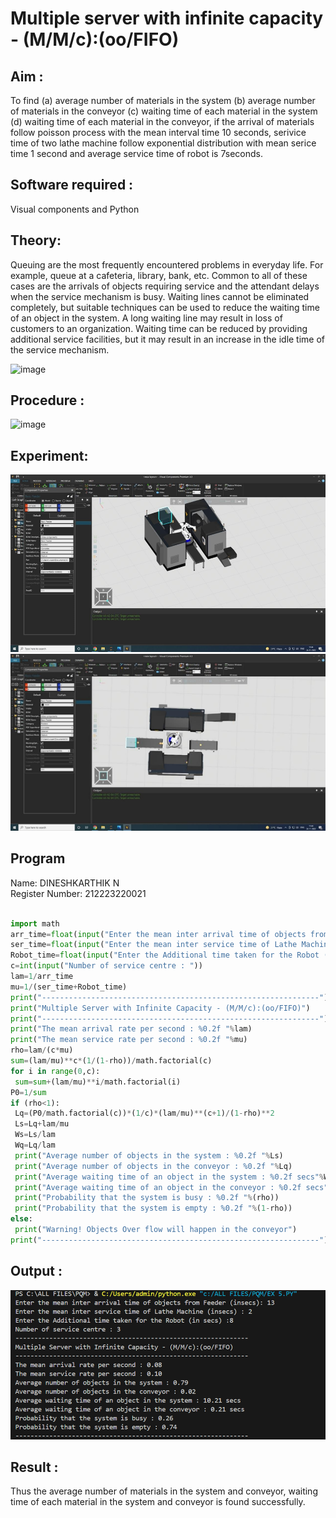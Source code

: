 # Multiple server with infinite capacity - (M/M/c):(oo/FIFO)
## Aim :
To find (a) average number of materials in the system (b) average number of materials in the conveyor (c) waiting time of each material in the system (d) waiting time of each material in the conveyor, if the arrival  of materials follow poisson process with the mean interval time 10 seconds, serivice time of two lathe machine follow exponential distribution with mean serice time 1 second and average service time of robot is 7seconds.

## Software required :
Visual components and Python

## Theory:
Queuing are the most frequently encountered problems in everyday life. For example, queue at a cafeteria, library, bank, etc. Common to all of these cases are the arrivals of objects requiring service and the attendant delays when the service mechanism is busy. Waiting lines cannot be eliminated completely, but suitable techniques can be used to reduce the waiting time of an object in the system. A long waiting line may result in loss of customers to an organization. Waiting time can be reduced by providing additional service facilities, but it may result in an increase in the idle time of the service mechanism.

![image](https://user-images.githubusercontent.com/103921593/203238035-1c8109bc-cbf2-4c77-baea-c5b682a752ef.png)

## Procedure :

![image](https://user-images.githubusercontent.com/103921593/203238265-176740b0-eae2-4772-90be-5449869ac9b0.png)




## Experiment:
![alt text](image.png)
![alt text](image-1.png)
## Program

Name: DINESHKARTHIK N</br>
Register Number: 212223220021

```py

import math
arr_time=float(input("Enter the mean inter arrival time of objects from Feeder (insecs): "))
ser_time=float(input("Enter the mean inter service time of Lathe Machine (insecs) : "))
Robot_time=float(input("Enter the Additional time taken for the Robot (in secs) :"))
c=int(input("Number of service centre : "))
lam=1/arr_time
mu=1/(ser_time+Robot_time)
print("--------------------------------------------------------------")
print("Multiple Server with Infinite Capacity - (M/M/c):(oo/FIFO)")
print("--------------------------------------------------------------")
print("The mean arrival rate per second : %0.2f "%lam)
print("The mean service rate per second : %0.2f "%mu)
rho=lam/(c*mu)
sum=(lam/mu)**c*(1/(1-rho))/math.factorial(c)
for i in range(0,c):
 sum=sum+(lam/mu)**i/math.factorial(i)
P0=1/sum
if (rho<1):
 Lq=(P0/math.factorial(c))*(1/c)*(lam/mu)**(c+1)/(1-rho)**2
 Ls=Lq+lam/mu
 Ws=Ls/lam
 Wq=Lq/lam
 print("Average number of objects in the system : %0.2f "%Ls)
 print("Average number of objects in the conveyor : %0.2f "%Lq)
 print("Average waiting time of an object in the system : %0.2f secs"%Ws)
 print("Average waiting time of an object in the conveyor : %0.2f secs"%Wq)
 print("Probability that the system is busy : %0.2f "%(rho))
 print("Probability that the system is empty : %0.2f "%(1-rho))
else:
 print("Warning! Objects Over flow will happen in the conveyor")
print("--------------------------------------------------------------")

```

## Output :
![alt text](image-2.png)
## Result : 
Thus the average number of materials in the system and conveyor, waiting time of each material in the system and conveyor is found successfully.
